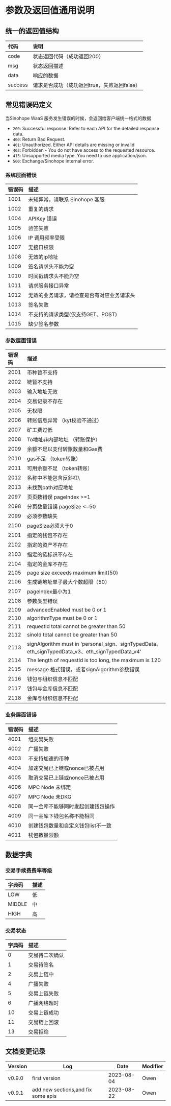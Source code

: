 # 参数及返回值通用说明
## 统一的返回值结构
| 代码 | 说明 |
| :-- |:---------------|
| code | 状态返回代码（成功返回200） |
| msg | 状态返回描述 |
| data | 响应的数据 |
| success | 请求是否成功（成功返回true，失败返回false） |

## 常见错误码定义

当Sinohope WaaS 服务发生错误的时候，会返回给客户端统一格式的数据

- `200`: Successful response. Refer to each API for the detailed response data.
- `400`: Return Bad Request.
- `401`: Unauthorized. Either API details are missing or invalid
- `403`: Forbidden - You do not have access to the requested resource.
- `415`: Unsupported media type. You need to use application/json.
- `500`: Exchange/Sinohope internal error.

### 系统层面错误
| 错误码 | 描述 |
| :-- |:---------------|
| 1001 | 未知异常，请联系 Sinohope 客服 |
| 1002 | 重复的请求 |
| 1004 | APIKey 错误 |
| 1005 | 验签失败 |
| 1006 | IP 调用频率受限 |
| 1007 | 无接口权限 |
| 1008 | 无效的ip地址 |
| 1009 | 签名请求头不能为空 |
| 1010 | 时间戳请求头不能为空 |
| 1011 | 请求服务接口异常 |
| 1012 | 无效的业务请求，请检查是否有对应业务请求头 |
| 1013 | 签名失败 |
| 1014 | 不支持的请求类型(仅支持GET、POST) |
| 1015 | 缺少签名参数 |

### 参数层面错误
| 错误码 | 描述 |
| :-- |:---------------|
| 2001 | 币种暂不支持 |
| 2002 | 链暂不支持 |
| 2003 | 输入地址无效 |
| 2004 | 交易记录不存在 |
| 2005 | 无权限 |
| 2006 | 转账信息异常 （kyt校验不通过） |
| 2007 | 矿工费过低 |
| 2008 | To地址非内部地址 （转账保护） |
| 2009 | 余额不足以支付转账数量和Gas费 |
| 2010 | gas不足 （token转账） |
| 2011 | 可用余额不足 （token转账） |
| 2012 | 名称中不能包含反斜杠\ |
| 2013 | 未找到path对应地址 |
| 2097 | 页页数错误 pageIndex >=1 |
| 2098 | 分页数量错误 pageSize <=50 |
| 2099 | 必须参数缺失 |
| 2100 | pageSize必须大于0 |
| 2101 | 指定的钱包不存在 |
| 2102 | 指定的资产不存在 |
| 2103 | 指定的链标识不存在 |
| 2104 | 指定的金库不存在 |
| 2105 | page size exceeds maximum limit(50) |
| 2106 | 生成链地址单子最大个数超限（50） |
| 2107 | pageIndex最小为1 |
| 2108 | 参数类型错误 |
| 2109 | advancedEnabled must be 0 or 1 |
| 2110 | algorithmType must be 0 or 1 |
| 2111 | requestId total cannot be greater than 50 |
| 2112 | sinoId total cannot be greater than 50 |
| 2113 | signAlgorithm must in 'personal_sign、signTypedData、 eth_signTypedData_v3、eth_signTypedData_v4' |
| 2114 | The length of requestId is too long, the maximum is 120 |
| 2115 | message 格式错误，或者signAlgorithm参数错误 |
| 2116 | 钱包与组织信息不匹配 |
| 2117 | 钱包与金库信息不匹配 |
| 2118 | 金库与组织信息不匹配 |

### 业务层面错误
| 错误码 | 描述 |
| :-- |:---------------|
| 4001 | 组交易失败 |
| 4002 | 广播失败 |
| 4003 | 不支持加速的币种 |
| 4004 | 加速交易已上链或nonce已被占用 |
| 4005 | 取消交易已上链或nonce已被占用 |
| 4006 | MPC Node 未绑定 |
| 4007 | MPC Node 未DKG |
| 4008 | 同一金库不能够同时发起创建钱包操作 |
| 4009 | 同一金库下钱包名称不能相同 |
| 4010 | 创建钱包数量和自定义钱包list不一致 |
| 4011 | 钱包数量限额 |

## 数据字典
### 交易手续费费率等级
| 字典码 | 描述 |
| :-- |:---------------|
| LOW | 低 |
| MIDDLE | 中 |
| HIGH | 高 |

### 交易状态
| 字典码 | 描述 |
| :-- |:---------------|
| 0 | 交易待二次确认 |
| 1 | 交易待签名 |
| 2 | 交易上链中 |
| 4 | 广播失败 |
| 5 | 交易上链失败 |
| 6 | 广播网络超时 |
| 10 | 交易上链成功 |
| 11 | 交易链上回滚 |
| 13 | 交易拒绝 |


## 文档变更记录

| Version | Log           | Date       | Modifier |
| ---- | ------------- | ---------- | ------ |
| v0.9.0 | first version | 2023-08-04 | Owen  |
| v0.9.1 | add new sections,and fix some apis | 2023-08-22 | Owen  |